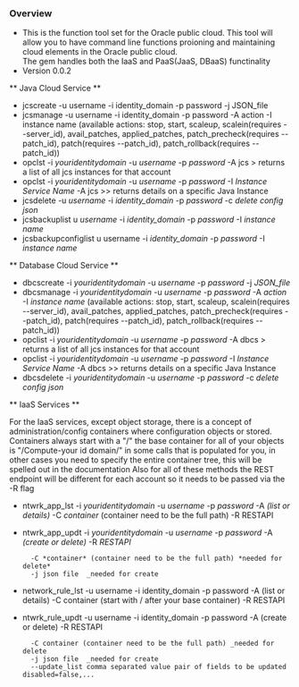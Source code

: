 ### Overview ###

* This is the function tool set for the Oracle public cloud.  This tool will allow you to have 
command line functions proioning and maintaining cloud elements in the Oracle public cloud.  
The gem handles both the IaaS and PaaS(JaaS, DBaaS) functinality
* Version 0.0.2

** Java Cloud Service **

* jcscreate -u username -i identity_domain -p password -j JSON_file
* jcsmanage -u username -i identity_domain -p password -A action -I instance name
 (available actions: stop, start, scaleup, scalein(requires --server_id), avail_patches,
 applied_patches, patch_precheck(requires --patch_id), patch(requires --patch_id), patch_rollback(requires --patch_id))
* opclst -i *youridentitydomain* -u *username* -p *password*  -A jcs > returns a list of all jcs instances for that account
* opclst -i *youridentitydomain* -u *username* -p *password* -I *Instance Service Name*  -A jcs >> returns details on a specific Java Instance
* jcsdelete -u *username* -i *identity_domain* -p *password* -c *delete config json*
* jcsbackuplist u *username* -i *identity_domain* -p *password* -I *instance name*
* jcsbackupconfiglist u username -i *identity_domain* -p *password* -I *instance name*

** Database Cloud Service **

* dbcscreate -i *youridentitydomain* -u *username* -p *password* -j *JSON_file*
* dbcsmanage -i *youridentitydomain* -u *username* -p *password* -A *action* -I *instance name*
 		(available actions: stop, start, scaleup, scalein(requires --server_id), avail_patches,
 		applied_patches, patch_precheck(requires --patch_id), patch(requires --patch_id), patch_rollback(requires --patch_id))
* opclist -i *youridentitydomain* -u *username* -p *password* -A dbcs > returns a list of all jcs instances for that account
* opclist -i *youridentitydomain* -u *username* -p *password* -I *Instance Service Name*  -A dbcs >> returns details on a specific Java Instance
* dbcsdelete -i *youridentitydomain* -u *username* -p *password* -c *delete config json*

** IaaS Services **

For the IaaS services, except object storage, there is a concept of administration/config containers where configuration objects or stored.  
Containers always start with a "/" the base container for all of your objects is "/Compute-your id domain/" in some calls that is populated
for you, in other cases you need to specify the entire container tree, this will be spelled out in the documentation
Also for all of these methods the REST endpoint will be different for each account so it needs to be passed via the -R flag

* ntwrk_app_lst -i *youridentitydomain* -u *username* -p *password* -A *(list or details)* -C *container* (container need to be the full path) -R RESTAPI
* ntwrk_app_updt -i *youridentitydomain* -u *username* -p *password* -A *(create or delete)* -R *RESTAPI*
		
		-C *container* (container need to be the full path) *needed for delete*
		-j json file  _needed for create
		
* network_rule_lst -u username -i identity_domain -p password -A (list or details) -C container (start with / after your base container) -R RESTAPI
* ntwrk_rule_updt -u username -i identity_domain -p password -A (create or delete) -R RESTAPI
		
		-C container (container need to be the full path) _needed for delete
		-j json file  _needed for create
		--update_list comma separated value pair of fields to be updated disabled=false,...


 